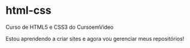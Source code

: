 # html-css
 Curso de HTML5 e CSS3 do CursoemVideo

 Estou aprendendo a criar sites e agora vou gerenciar meus repositórios! 
